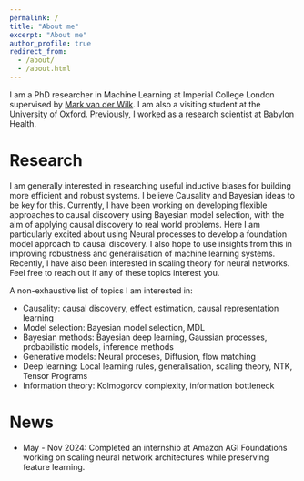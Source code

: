 ```yaml
---
permalink: /
title: "About me"
excerpt: "About me"
author_profile: true
redirect_from:
  - /about/
  - /about.html
---
```


I am a PhD researcher in Machine Learning at Imperial College London supervised by [Mark van der Wilk](https://mvdw.uk/).
I am also a visiting student at the University of Oxford.
Previously, I worked as a research scientist at Babylon Health.

Research
======
I am generally interested in researching useful inductive biases for building more efficient and robust systems.
I believe Causality and Bayesian ideas to be key for this. Currently, I have been working on developing
flexible approaches to causal discovery using Bayesian model selection, with the aim of applying
causal discovery to real world problems.
Here I am particularly excited about using Neural processes to develop a foundation model approach to causal discovery.
I also hope to use insights from this in improving robustness and generalisation of machine learning systems.
Recently, I have also been interested in scaling theory for neural networks.
Feel free to reach out if any of these topics interest you.

A non-exhaustive list of topics I am interested in:
- Causality: causal discovery, effect estimation, causal representation learning
- Model selection: Bayesian model selection, MDL
- Bayesian methods: Bayesian deep learning, Gaussian processes, probabilistic models, inference methods
- Generative models: Neural proceses, Diffusion, flow matching
- Deep learning: Local learning rules, generalisation, scaling theory, NTK, Tensor Programs
- Information theory: Kolmogorov complexity, information bottleneck


News
======
- May - Nov 2024: Completed an internship at Amazon AGI Foundations working on scaling neural network architectures while preserving feature learning.

